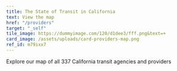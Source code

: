 ```yaml
---
title: The State of Transit in California
text: View the map
href: "/providers"
target: "_self"
tile_image: https://dummyimage.com/120/d1dee3/fff.png&text=+
card_image: /assets/uploads/card-providers-map.png
ref_id: m79ixx7
---
```

Explore our map of all 337 California transit agencies and providers